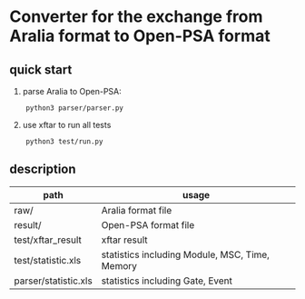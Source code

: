 # Converter for the exchange from Aralia format to Open-PSA format

## quick start
1. parse Aralia to Open-PSA:
```
    python3 parser/parser.py
```
2. use xftar to run all tests
```
    python3 test/run.py
```

## description

|path|usage|
|-|-|
|raw/|Aralia format file|
|result/|Open-PSA format file|
|test/xftar_result|xftar result|
|test/statistic.xls|statistics including Module, MSC, Time, Memory|
|parser/statistic.xls| statistics including Gate, Event|